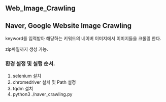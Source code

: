 ## Web_Image_Crawling

## Naver, Google Website Image Crawling 


keyword를 입력받아 해당하는 키워드의 네이버 이미지에서 이미지들을 크롤링 한다.


zip파일까지 생성 가능.


### 환경 설정 및 실행 순서.
1. selenium 설치
2. chromedriver 설치 및 Path 설정
3. tqdm 설치
4. python3 ./naver_crawling.py
